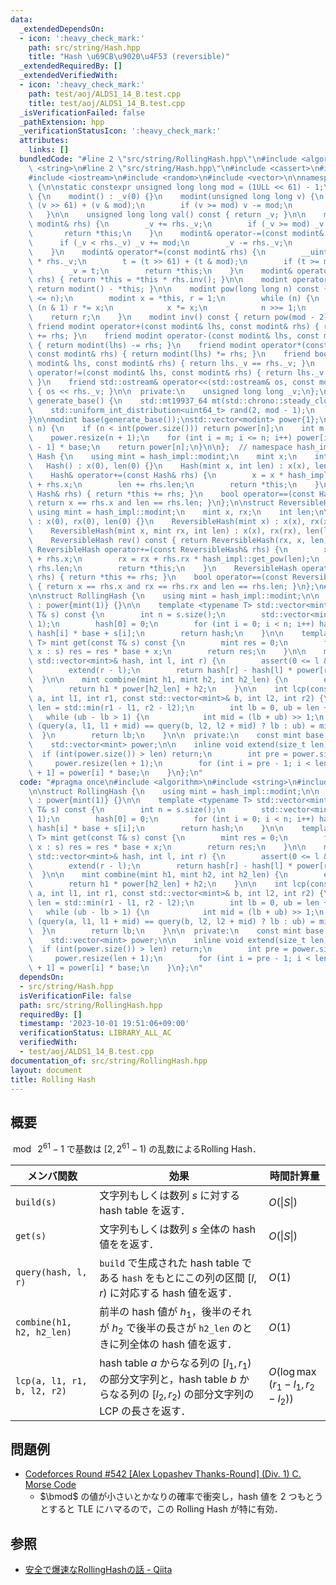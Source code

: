 ```yaml
---
data:
  _extendedDependsOn:
  - icon: ':heavy_check_mark:'
    path: src/string/Hash.hpp
    title: "Hash \u69CB\u9020\u4F53 (reversible)"
  _extendedRequiredBy: []
  _extendedVerifiedWith:
  - icon: ':heavy_check_mark:'
    path: test/aoj/ALDS1_14_B.test.cpp
    title: test/aoj/ALDS1_14_B.test.cpp
  _isVerificationFailed: false
  _pathExtension: hpp
  _verificationStatusIcon: ':heavy_check_mark:'
  attributes:
    links: []
  bundledCode: "#line 2 \"src/string/RollingHash.hpp\"\n#include <algorithm>\n#include\
    \ <string>\n#line 2 \"src/string/Hash.hpp\"\n#include <cassert>\n#include <chrono>\n\
    #include <iostream>\n#include <random>\n#include <vector>\n\nnamespace hash_impl\
    \ {\n\nstatic constexpr unsigned long long mod = (1ULL << 61) - 1;\n\nstruct modint\
    \ {\n    modint() : _v(0) {}\n    modint(unsigned long long v) {\n        v =\
    \ (v >> 61) + (v & mod);\n        if (v >= mod) v -= mod;\n        _v = v;\n \
    \   }\n\n    unsigned long long val() const { return _v; }\n\n    modint& operator+=(const\
    \ modint& rhs) {\n        _v += rhs._v;\n        if (_v >= mod) _v -= mod;\n \
    \       return *this;\n    }\n    modint& operator-=(const modint& rhs) {\n  \
    \      if (_v < rhs._v) _v += mod;\n        _v -= rhs._v;\n        return *this;\n\
    \    }\n    modint& operator*=(const modint& rhs) {\n        __uint128_t t = __uint128_t(_v)\
    \ * rhs._v;\n        t = (t >> 61) + (t & mod);\n        if (t >= mod) t -= mod;\n\
    \        _v = t;\n        return *this;\n    }\n    modint& operator/=(const modint&\
    \ rhs) { return *this = *this * rhs.inv(); }\n\n    modint operator-() const {\
    \ return modint() - *this; }\n\n    modint pow(long long n) const {\n        assert(0\
    \ <= n);\n        modint x = *this, r = 1;\n        while (n) {\n            if\
    \ (n & 1) r *= x;\n            x *= x;\n            n >>= 1;\n        }\n    \
    \    return r;\n    }\n    modint inv() const { return pow(mod - 2); }\n\n   \
    \ friend modint operator+(const modint& lhs, const modint& rhs) { return modint(lhs)\
    \ += rhs; }\n    friend modint operator-(const modint& lhs, const modint& rhs)\
    \ { return modint(lhs) -= rhs; }\n    friend modint operator*(const modint& lhs,\
    \ const modint& rhs) { return modint(lhs) *= rhs; }\n    friend bool operator==(const\
    \ modint& lhs, const modint& rhs) { return lhs._v == rhs._v; }\n    friend bool\
    \ operator!=(const modint& lhs, const modint& rhs) { return lhs._v != rhs._v;\
    \ }\n    friend std::ostream& operator<<(std::ostream& os, const modint& rhs)\
    \ { os << rhs._v; }\n\n  private:\n    unsigned long long _v;\n};\n\nuint64_t\
    \ generate_base() {\n    std::mt19937_64 mt(std::chrono::steady_clock::now().time_since_epoch().count());\n\
    \    std::uniform_int_distribution<uint64_t> rand(2, mod - 1);\n    return rand(mt);\n\
    }\n\nmodint base(generate_base());\nstd::vector<modint> power{1};\n\nmodint get_pow(int\
    \ n) {\n    if (n < int(power.size())) return power[n];\n    int m = power.size();\n\
    \    power.resize(n + 1);\n    for (int i = m; i <= n; i++) power[i] = power[i\
    \ - 1] * base;\n    return power[n];\n}\n\n};  // namespace hash_impl\n\nstruct\
    \ Hash {\n    using mint = hash_impl::modint;\n    mint x;\n    int len;\n\n \
    \   Hash() : x(0), len(0) {}\n    Hash(mint x, int len) : x(x), len(len) {}\n\n\
    \    Hash& operator+=(const Hash& rhs) {\n        x = x * hash_impl::get_pow(rhs.len)\
    \ + rhs.x;\n        len += rhs.len;\n        return *this;\n    }\n    Hash operator+(const\
    \ Hash& rhs) { return *this += rhs; }\n    bool operator==(const Hash& rhs) {\
    \ return x == rhs.x and len == rhs.len; }\n};\n\nstruct ReversibleHash {\n   \
    \ using mint = hash_impl::modint;\n    mint x, rx;\n    int len;\n\n    ReversibleHash()\
    \ : x(0), rx(0), len(0) {}\n    ReversibleHash(mint x) : x(x), rx(x), len(1) {}\n\
    \    ReversibleHash(mint x, mint rx, int len) : x(x), rx(rx), len(len) {}\n\n\
    \    ReversibleHash rev() const { return ReversibleHash(rx, x, len); }\n\n   \
    \ ReversibleHash operator+=(const ReversibleHash& rhs) {\n        x = x * hash_impl::get_pow(rhs.len)\
    \ + rhs.x;\n        rx = rx + rhs.rx * hash_impl::get_pow(len);\n        len +=\
    \ rhs.len;\n        return *this;\n    }\n    ReversibleHash operator+(const ReversibleHash&\
    \ rhs) { return *this += rhs; }\n    bool operator==(const ReversibleHash& rhs)\
    \ { return x == rhs.x and rx == rhs.rx and len == rhs.len; }\n};\n#line 5 \"src/string/RollingHash.hpp\"\
    \n\nstruct RollingHash {\n    using mint = hash_impl::modint;\n\n    RollingHash()\
    \ : power{mint(1)} {}\n\n    template <typename T> std::vector<mint> build(const\
    \ T& s) const {\n        int n = s.size();\n        std::vector<mint> hash(n +\
    \ 1);\n        hash[0] = 0;\n        for (int i = 0; i < n; i++) hash[i + 1] =\
    \ hash[i] * base + s[i];\n        return hash;\n    }\n\n    template <typename\
    \ T> mint get(const T& s) const {\n        mint res = 0;\n        for (const auto&\
    \ x : s) res = res * base + x;\n        return res;\n    }\n\n    mint query(const\
    \ std::vector<mint>& hash, int l, int r) {\n        assert(0 <= l && l <= r);\n\
    \        extend(r - l);\n        return hash[r] - hash[l] * power[r - l];\n  \
    \  }\n\n    mint combine(mint h1, mint h2, int h2_len) {\n        extend(h2_len);\n\
    \        return h1 * power[h2_len] + h2;\n    }\n\n    int lcp(const std::vector<mint>&\
    \ a, int l1, int r1, const std::vector<mint>& b, int l2, int r2) {\n        int\
    \ len = std::min(r1 - l1, r2 - l2);\n        int lb = 0, ub = len + 1;\n     \
    \   while (ub - lb > 1) {\n            int mid = (lb + ub) >> 1;\n           \
    \ (query(a, l1, l1 + mid) == query(b, l2, l2 + mid) ? lb : ub) = mid;\n      \
    \  }\n        return lb;\n    }\n\n  private:\n    const mint base = hash_impl::base;\n\
    \    std::vector<mint> power;\n\n    inline void extend(size_t len) {\n      \
    \  if (int(power.size()) > len) return;\n        int pre = power.size();\n   \
    \     power.resize(len + 1);\n        for (int i = pre - 1; i < len; i++) power[i\
    \ + 1] = power[i] * base;\n    }\n};\n"
  code: "#pragma once\n#include <algorithm>\n#include <string>\n#include \"Hash.hpp\"\
    \n\nstruct RollingHash {\n    using mint = hash_impl::modint;\n\n    RollingHash()\
    \ : power{mint(1)} {}\n\n    template <typename T> std::vector<mint> build(const\
    \ T& s) const {\n        int n = s.size();\n        std::vector<mint> hash(n +\
    \ 1);\n        hash[0] = 0;\n        for (int i = 0; i < n; i++) hash[i + 1] =\
    \ hash[i] * base + s[i];\n        return hash;\n    }\n\n    template <typename\
    \ T> mint get(const T& s) const {\n        mint res = 0;\n        for (const auto&\
    \ x : s) res = res * base + x;\n        return res;\n    }\n\n    mint query(const\
    \ std::vector<mint>& hash, int l, int r) {\n        assert(0 <= l && l <= r);\n\
    \        extend(r - l);\n        return hash[r] - hash[l] * power[r - l];\n  \
    \  }\n\n    mint combine(mint h1, mint h2, int h2_len) {\n        extend(h2_len);\n\
    \        return h1 * power[h2_len] + h2;\n    }\n\n    int lcp(const std::vector<mint>&\
    \ a, int l1, int r1, const std::vector<mint>& b, int l2, int r2) {\n        int\
    \ len = std::min(r1 - l1, r2 - l2);\n        int lb = 0, ub = len + 1;\n     \
    \   while (ub - lb > 1) {\n            int mid = (lb + ub) >> 1;\n           \
    \ (query(a, l1, l1 + mid) == query(b, l2, l2 + mid) ? lb : ub) = mid;\n      \
    \  }\n        return lb;\n    }\n\n  private:\n    const mint base = hash_impl::base;\n\
    \    std::vector<mint> power;\n\n    inline void extend(size_t len) {\n      \
    \  if (int(power.size()) > len) return;\n        int pre = power.size();\n   \
    \     power.resize(len + 1);\n        for (int i = pre - 1; i < len; i++) power[i\
    \ + 1] = power[i] * base;\n    }\n};\n"
  dependsOn:
  - src/string/Hash.hpp
  isVerificationFile: false
  path: src/string/RollingHash.hpp
  requiredBy: []
  timestamp: '2023-10-01 19:51:06+09:00'
  verificationStatus: LIBRARY_ALL_AC
  verifiedWith:
  - test/aoj/ALDS1_14_B.test.cpp
documentation_of: src/string/RollingHash.hpp
layout: document
title: Rolling Hash
---
```


## 概要
$\bmod\ 2^{61}-1$ で基数は $\left[2, 2^{61}-1\right)$ の乱数によるRolling Hash．

| メンバ関数                  | 効果                                                                                                                                | 時間計算量                          |
| --------------------------- | ----------------------------------------------------------------------------------------------------------------------------------- | ----------------------------------- |
| `build(s)`                  | 文字列もしくは数列 $s$ に対する hash table を返す．                                                                                 | $O(\|S\|)$                          |
| `get(s)`                    | 文字列もしくは数列 $s$ 全体の hash 値をを返す．                                                                                     | $O(\|S\|)$                          |
| `query(hash, l, r)`         | `build` で生成された hash table である `hash` をもとにこの列の区間 $[l, r)$ に対応する hash 値を返す．                              | $O(1)$                              |
| `combine(h1, h2, h2_len)`   | 前半の hash 値が $h_1$，後半のそれが $h_2$ で後半の長さが `h2_len` のときに列全体の hash 値を返す．                                 | $O(1)$                              |
| `lcp(a, l1, r1, b, l2, r2)` | hash table $a$ からなる列の $[l_1, r_1)$ の部分文字列と，hash table $b$ からなる列の $[l_2, r_2)$ の部分文字列の LCP の長さを返す． | $O(\log\max(r_1 - l_1, r_2 - l_2))$ |

## 問題例
- [Codeforces Round #542 [Alex Lopashev Thanks-Round] (Div. 1) C. Morse Code](https://codeforces.com/contest/1129/problem/C)
  - $\bmod$ の値が小さいとかなりの確率で衝突し，hash 値を 2 つもとうとすると TLE にハマるので，この Rolling Hash が特に有効．

## 参照
- [安全で爆速なRollingHashの話 - Qiita](https://qiita.com/keymoon/items/11fac5627672a6d6a9f6)
